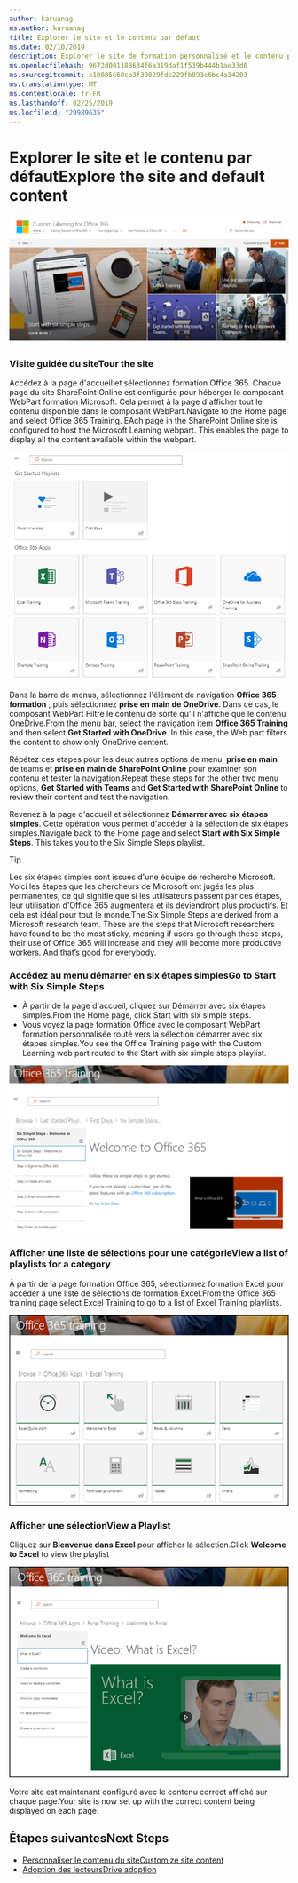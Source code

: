 ```yaml
---
author: karuanag
ms.author: karuanag
title: Explorer le site et le contenu par défaut
ms.date: 02/10/2019
description: Explorer le site de formation personnalisé et le contenu par défaut
ms.openlocfilehash: 9672d001188634f6a319daf1f539b444b1ae33d0
ms.sourcegitcommit: e10085e60ca3f38029fde229fb093e6bc4a34203
ms.translationtype: MT
ms.contentlocale: fr-FR
ms.lasthandoff: 02/25/2019
ms.locfileid: "29989635"
---
```

# <a name="explore-the-site-and-default-content"></a><span data-ttu-id="01415-103">Explorer le site et le contenu par défaut</span><span class="sxs-lookup"><span data-stu-id="01415-103">Explore the site and default content</span></span>

![Six étapes simples](media/clo365homepage.png)

### <a name="tour-the-site"></a><span data-ttu-id="01415-105">Visite guidée du site</span><span class="sxs-lookup"><span data-stu-id="01415-105">Tour the site</span></span> 

<span data-ttu-id="01415-p101">Accédez à la page d'accueil et sélectionnez formation Office 365. Chaque page du site SharePoint Online est configurée pour héberger le composant WebPart formation Microsoft. Cela permet à la page d'afficher tout le contenu disponible dans le composant WebPart.</span><span class="sxs-lookup"><span data-stu-id="01415-p101">Navigate to the Home page and select Office 365 Training. EAch page in the SharePoint Online site is configured to host the Microsoft Learning webpart. This enables the page to  display all the content available within the webpart.</span></span>

![WebPart](media/webpart.PNG)

<span data-ttu-id="01415-p102">Dans la barre de menus, sélectionnez l'élément de navigation **Office 365 formation** , puis sélectionnez **prise en main de OneDrive**. Dans ce cas, le composant WebPart Filtre le contenu de sorte qu'il n'affiche que le contenu OneDrive.</span><span class="sxs-lookup"><span data-stu-id="01415-p102">From the menu bar, select the navigation item **Office 365 Training** and then select **Get Started with OneDrive**. In this case, the Web part filters the content to show only OneDrive content.</span></span>

<span data-ttu-id="01415-112">Répétez ces étapes pour les deux autres options de menu, **prise en main** de teams et **prise en main de SharePoint Online** pour examiner son contenu et tester la navigation.</span><span class="sxs-lookup"><span data-stu-id="01415-112">Repeat these steps for the other two menu options, **Get Started with Teams** and **Get Started with SharePoint Online** to review their content and test the navigation.</span></span>

<span data-ttu-id="01415-p103">Revenez à la page d'accueil et sélectionnez **Démarrer avec six étapes simples**. Cette opération vous permet d'accéder à la sélection de six étapes simples.</span><span class="sxs-lookup"><span data-stu-id="01415-p103">Navigate back to the Home page and select **Start with Six Simple Steps**. This takes you to the Six Simple Steps playlist.</span></span>

> [!TIP]
> <span data-ttu-id="01415-p104">Les six étapes simples sont issues d'une équipe de recherche Microsoft. Voici les étapes que les chercheurs de Microsoft ont jugés les plus permanentes, ce qui signifie que si les utilisateurs passent par ces étapes, leur utilisation d'Office 365 augmentera et ils deviendront plus productifs. Et cela est idéal pour tout le monde.</span><span class="sxs-lookup"><span data-stu-id="01415-p104">The Six Simple Steps are derived from a Microsoft research team. These are the steps that Microsoft researchers have found to be the most sticky, meaning if users go through these steps, their use of Office 365 will increase and they will become more productive workers. And that’s good for everybody.</span></span>

### <a name="go-to-start-with-six-simple-steps"></a><span data-ttu-id="01415-118">Accédez au menu démarrer en six étapes simples</span><span class="sxs-lookup"><span data-stu-id="01415-118">Go to Start with Six Simple Steps</span></span>
- <span data-ttu-id="01415-119">À partir de la page d'accueil, cliquez sur Démarrer avec six étapes simples.</span><span class="sxs-lookup"><span data-stu-id="01415-119">From the Home page, click Start with six simple steps.</span></span> 
- <span data-ttu-id="01415-120">Vous voyez la page formation Office avec le composant WebPart formation personnalisée routé vers la sélection démarrer avec six étapes simples.</span><span class="sxs-lookup"><span data-stu-id="01415-120">You see the Office Training page with the Custom Learning web part routed to the Start with six simple steps playlist.</span></span>  

![Sélection de six étapes](media/clo365sixsteps.png)

### <a name="view-a-list-of-playlists-for-a-category"></a><span data-ttu-id="01415-122">Afficher une liste de sélections pour une catégorie</span><span class="sxs-lookup"><span data-stu-id="01415-122">View a list of playlists for a category</span></span>

<span data-ttu-id="01415-123">À partir de la page formation Office 365, sélectionnez formation Excel pour accéder à une liste de sélections de formation Excel.</span><span class="sxs-lookup"><span data-stu-id="01415-123">From the Office 365 training page select Excel Training to go to a list of Excel Training playlists.</span></span>

![content_excel. png](media/content_excel.png)

### <a name="view-a-playlist"></a><span data-ttu-id="01415-125">Afficher une sélection</span><span class="sxs-lookup"><span data-stu-id="01415-125">View a Playlist</span></span>

<span data-ttu-id="01415-126">Cliquez sur **Bienvenue dans Excel** pour afficher la sélection.</span><span class="sxs-lookup"><span data-stu-id="01415-126">Click **Welcome to Excel** to view the playlist</span></span>

![content_exwel. png](media/content_exwel.png)

<span data-ttu-id="01415-128">Votre site est maintenant configuré avec le contenu correct affiché sur chaque page.</span><span class="sxs-lookup"><span data-stu-id="01415-128">Your site is now set up with the correct content being displayed on each page.</span></span> 

## <a name="next-steps"></a><span data-ttu-id="01415-129">Étapes suivantes</span><span class="sxs-lookup"><span data-stu-id="01415-129">Next Steps</span></span>
- [<span data-ttu-id="01415-130">Personnaliser le contenu du site</span><span class="sxs-lookup"><span data-stu-id="01415-130">Customize site content</span></span>](customization.md)
- [<span data-ttu-id="01415-131">Adoption des lecteurs</span><span class="sxs-lookup"><span data-stu-id="01415-131">Drive adoption</span></span>](driveadoption.md) 
